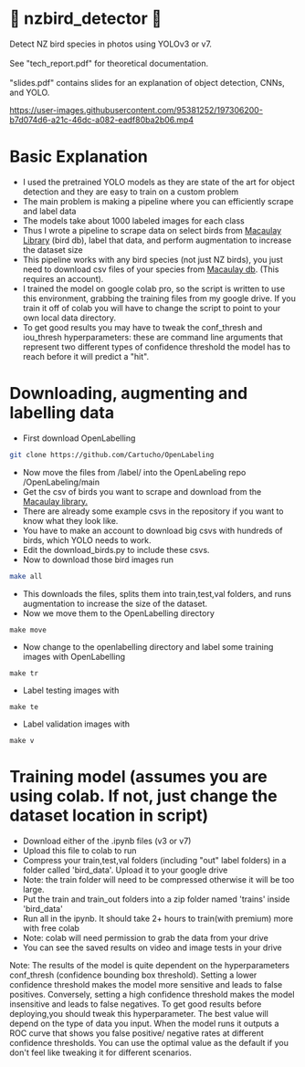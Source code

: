 # 🦜 nzbird_detector 🦜
Detect NZ bird species in photos using YOLOv3 or v7.
<br></br>
See "tech_report.pdf" for theoretical documentation.
<br></br>
"slides.pdf" contains slides for an explanation of object detection, CNNs, and YOLO.

https://user-images.githubusercontent.com/95381252/197306200-b7d074d6-a21c-46dc-a082-eadf80ba2b06.mp4

# Basic Explanation
- I used the pretrained YOLO models as they are state of the art for object detection and they are easy to train on a custom problem
- The main problem is making a pipeline where you can efficiently scrape and label data
- The models take about 1000 labeled images for each class
- Thus I wrote a pipeline to scrape data on select birds from <a href="https://www.macaulaylibrary.org">Macaulay Library</a> (bird db), label that data, and perform augmentation to increase the dataset size
- This pipeline works with any bird species (not just NZ birds), you just need to download csv files of your species from <a href="https://www.macaulaylibrary.org">Macaulay db</a>. (This requires an account).
- I trained the model on google colab pro, so the script is written to use this environment, grabbing the training files from my google drive. If you train it off of colab you will have to change the script to point to your own local data directory.
- To get good results you may have to tweak the conf_thresh and iou_thresh hyperparameters: these are command line arguments that represent two different types of confidence threshold the model has to reach before it will predict a "hit".

# Downloading, augmenting and labelling data

- First download OpenLabelling
```bash
git clone https://github.com/Cartucho/OpenLabeling
```
- Now move the files from /label/ into the OpenLabeling repo /OpenLabeling/main
- Get the csv of birds you want to scrape and download from the <a href="https://www.macaulaylibrary.org">Macaulay library.</a>
- There are already some example csvs in the repository if you want to know what they look like.
- You have to make an account to download big csvs with hundreds of birds, which YOLO needs to work.
- Edit the download_birds.py to include these csvs.
- Now to download those bird images run 
```bash
make all
```
- This downloads the files, splits them into train,test,val folders, and runs augmentation 
to increase the size of the dataset. 
- Now we move them to the OpenLabelling directory
```
make move
```
- Now change to the openlabelling directory and label some training images with OpenLabelling 
```
make tr
```
- Label testing images with
```
make te
```
- Label validation images with
```
make v
```

# Training model (assumes you are using colab. If not, just change the dataset location in script)
- Download either of the .ipynb files (v3 or v7)
- Upload this file to colab to run
- Compress your train,test,val folders (including "out" label folders) in a folder called 'bird_data'. Upload it to your google drive
- Note: the train folder will need to be compressed otherwise it will be too large.
- Put the train and train_out folders into a zip folder named 'trains' inside 'bird_data'
- Run all in the ipynb. It should take 2+ hours to train(with premium) more with free colab
- Note: colab will need permission to grab the data from your drive
- You can see the saved results on video and image tests in your drive

Note: 
The results of the model is quite dependent on the hyperparameters conf_thresh (confidence bounding box threshold).
Setting a lower confidence threshold makes the model more sensitive and leads to false positives. 
Conversely, setting a high confidence threshold makes the model insensitive and leads to false negatives.
To get good results before deploying,you should tweak this hyperparameter.
The best value will depend on the type of data you input. When the model runs it outputs a ROC curve that shows you false positive/ negative rates at different confidence thresholds. You can use the optimal value as the default if you don't feel like tweaking it for different scenarios.
